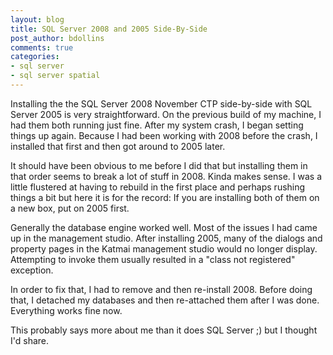 ```yaml
---
layout: blog
title: SQL Server 2008 and 2005 Side-By-Side
post_author: bdollins
comments: true
categories:
- sql server
- sql server spatial
---
```


Installing the the SQL Server 2008 November CTP side-by-side with SQL Server 2005 is very straightforward. On the previous build of my machine, I had them both running just fine. After my system crash, I began setting things up again. Because I had been working with 2008 before the crash, I installed that first and then got around to 2005 later.

It should have been obvious to me before I did that but installing them in that order seems to break a lot of stuff in 2008. Kinda makes sense. I was a little flustered at having to rebuild in the first place and perhaps rushing things a bit but here it is for the record: If you are installing both of them on a new box, put on 2005 first.

Generally the database engine worked well. Most of the issues I had came up in the management studio. After installing 2005, many of the dialogs and property pages in the Katmai management studio would no longer display. Attempting to invoke them usually resulted in a "class not registered" exception.

In order to fix that, I had to remove and then re-install 2008. Before doing that, I detached my databases and then re-attached them after I was done. Everything works fine now.

This probably says more about me than it does SQL Server ;) but I thought I'd share.
